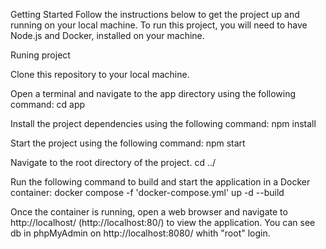 Getting Started
Follow the instructions below to get the project up and running on your local machine.
To run this project, you will need to have Node.js and Docker, installed on your machine.

Runing project

Clone this repository to your local machine.

Open a terminal and navigate to the app directory using the following command:
cd app

Install the project dependencies using the following command:
npm install

Start the project using the following command:
npm start

Navigate to the root directory of the project.
cd ../

Run the following command to build and start the application in a Docker container:
docker compose -f 'docker-compose.yml' up -d --build

Once the container is running, open a web browser and navigate to http://localhost/ (http://localhost:80/) to view the application.
You can see db in phpMyAdmin on http://localhost:8080/ whith "root" login.
